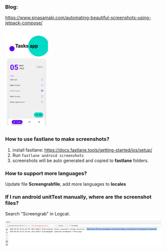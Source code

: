 ### Blog:
https://www.sinasamaki.com/automating-beautiful-screenshots-using-jetpack-compose/

### <img src="images/screenshot1.png" alt="screenshot1" style="zoom:30%;" />

### How to use fastlane to make screenshots?
1. install fastlane: https://docs.fastlane.tools/getting-started/ios/setup/
2. Run ```fastlane android screenshots```
3. screenshots will be auto generated and copied to **fastlane** folders.

### How to support more languages?
Update file **Screengrabfile**, add more languages to **locales**


###  If I run android unitTest manually, where are the screenshot files?
Search "Screengrab" in Logcat.

![screenshot_filepath](images/screenshot_filepath.png)